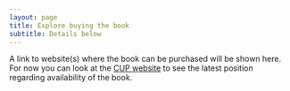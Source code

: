 ```yaml
---
layout: page
title: Explore buying the book
subtitle: Details below
---
```


A link to website(s) where the book can be purchased will be shown here.  For now 
you can look at the [CUP website](http://www.cambridge.org/gb/academic/subjects/mathematics/optimization-or-and-risk-analysis/claims-reserving-general-insurance?format=HB) to see the latest position regarding availability of the book.

